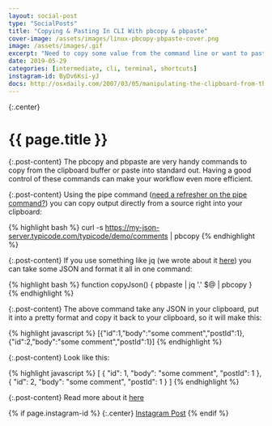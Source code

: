 ```yaml
---
layout: social-post
type: "SocialPosts"
title: "Copying & Pasting In CLI With pbcopy & pbpaste"
cover-image: /assets/images/linux-pbcopy-pbpaste-cover.png
image: /assets/images/.gif
excerpt: "Need to copy some value from the command line or want to paste?"
date: 2019-05-29
categories: [intermediate, cli, terminal, shortcuts]
instagram-id: ByDv6Ksi-yJ
docs: http://osxdaily.com/2007/03/05/manipulating-the-clipboard-from-the-command-line/
---
```

{:.center}
# {{ page.title }}

{:.post-content}
The pbcopy and pbpaste are very handy commands to copy from the clipboard buffer 
or paste into standard out. Having a good control of these commands can make 
your workflow even more efficient.

{:.post-content}
Using the pipe command ([need a refresher on the pipe command?](/social-posts/linux-sequences/))
you can copy output directly from a source right into your clipboard:

{% highlight bash %}
curl -s https://my-json-server.typicode.com/typicode/demo/comments | pbcopy
{% endhighlight %}

{:.post-content}
If you use something like jq (we wrote about it [here](/social-posts/jq-introduction/))
you can take some JSON and format it all in one command:

{% highlight bash %}
function copyJson() {
    pbpaste | jq '.' $@ | pbcopy
}
{% endhighlight %}

{:.post-content}
The above command take any JSON in your clipboard, put it into a pretty format
and copy it back to your clipboard, so it will make this:

{% highlight javascript %}
[{"id":1,"body":"some comment","postId":1},{"id":2,"body":"some comment","postId":1}]
{% endhighlight %}

{:.post-content}
Look like this:

{% highlight javascript %}
[
  {
    "id": 1,
    "body": "some comment",
    "postId": 1
  },
  {
    "id": 2,
    "body": "some comment",
    "postId": 1
  }
]
{% endhighlight %}

{:.post-content}
Read more about it <a href="{{page.docs}}" target="_blank">here</a>

{% if page.instagram-id %}
{:.center}
<a class="insta-link" href="https://www.instagram.com/p/{{page.instagram-id}}" target="_blank">Instagram Post</a>
{% endif %}
